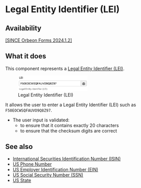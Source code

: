 # Legal Entity Identifier (LEI)

## Availability

[\[SINCE Orbeon Forms 2024.1.2\]](/release-notes/orbeon-forms-2024.1.2.md)

## What it does

This component represents a [Legal Entity Identifier (LEI)](https://en.wikipedia.org/wiki/Legal_Entity_Identifier).

<figure>
    <img src="/form-runner/component/images/xbl-lei-edit.webp" width="220">
    <figcaption>Legal Entity Identifier (LEI)</figcaption>
</figure>

It allows the user to enter a Legal Entity Identifier (LEI) such as `F50EOCWSQFAUVO9Q8Z97`.

- The user input is validated:
    - to ensure that it contains exactly 20 characters
    - to ensure that the checksum digits are correct

## See also

- [International Securities Identification Number (ISIN)](isin.md)
- [US Phone Number](us-phone.md)
- [US Employer Identification Number (EIN)](us-ein.md)
- [US Social Security Number (SSN)](us-ssn.md)
- [US State](us-state.md)
